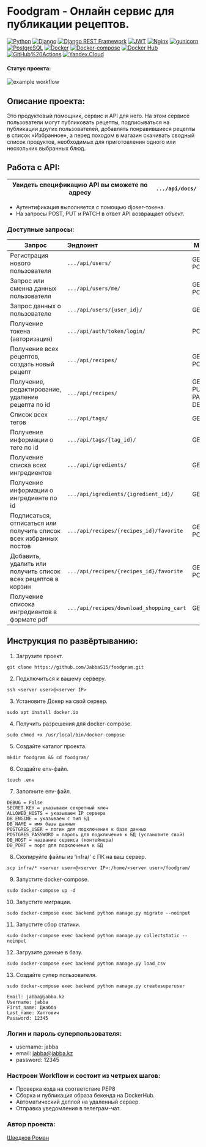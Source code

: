 # Foodgram - Онлайн сервис для публикации рецептов.
[![Python](https://img.shields.io/badge/-Python-464646?style=flat&logo=Python&logoColor=ffffff&color=013220)](https://www.python.org/)
[![Django](https://img.shields.io/badge/-Django-464646?style=flat&logo=Django&logoColor=ffffff&color=013220)](https://www.djangoproject.com/)
[![Django REST Framework](https://img.shields.io/badge/-Django%20REST%20Framework-464646?style=flat&logo=Django%20REST%20Framework&logoColor=ffffff&color=013220)](https://www.django-rest-framework.org/)
[![JWT](https://img.shields.io/badge/-JWT-464646?style=flat&color=013220)](https://jwt.io/)
[![Nginx](https://img.shields.io/badge/-NGINX-464646?style=flat&logo=NGINX&logoColor=ffffff&color=013220)](https://nginx.org/ru/)
[![gunicorn](https://img.shields.io/badge/-gunicorn-464646?style=flat&logo=gunicorn&logoColor=ffffff&color=013220)](https://gunicorn.org/)
[![PostgreSQL](https://img.shields.io/badge/-PostgreSQL-464646?style=flat&logo=PostgreSQL&logoColor=ffffff&color=013220)](https://www.postgresql.org/)
[![Docker](https://img.shields.io/badge/-Docker-464646?style=flat&logo=Docker&logoColor=ffffff&color=013220)](https://www.docker.com/)
[![Docker-compose](https://img.shields.io/badge/-Docker%20compose-464646?style=flat&logo=Docker&logoColor=ffffff&color=013220)](https://www.docker.com/)
[![Docker Hub](https://img.shields.io/badge/-Docker%20Hub-464646?style=flat&logo=Docker&logoColor=ffffff&color=013220)](https://www.docker.com/products/docker-hub)
[![GitHub%20Actions](https://img.shields.io/badge/-GitHub%20Actions-464646?style=flat&logo=GitHub%20actions&logoColor=ffffff&color=013220)](https://github.com/features/actions)
[![Yandex.Cloud](https://img.shields.io/badge/-Yandex.Cloud-464646?style=flat&logo=Yandex.Cloud&logoColor=ffffff&color=013220)](https://cloud.yandex.ru/)

#### Статус проекта:
![example workflow](https://github.com/JabbaS15/foodgram/actions/workflows/foodgram_workflow.yml/badge.svg)

## Описание проекта:
Это продуктовый помощник, сервис и API для него. На этом сервисе пользователи могут публиковать рецепты, подписываться на публикации других пользователей, добавлять понравившиеся рецепты в список «Избранное», а перед походом в магазин скачивать сводный список продуктов, необходимых для приготовления одного или нескольких выбранных блюд.

## Работа с API:
| Увидеть спецификацию API вы сможете по адресу | `.../api/docs/` |
|--------|:---------|
- Аутентификация выполняется с помощью djoser-токена.
- На запросы POST, PUT и PATCH в ответ API возвращает объект.

### Доступные запросы:
| Запрос | Эндпоинт | Метод |
|--------|:---------|-------|
| Регистрация нового пользователя |`.../api/users/`| GET, POST |
| Запрос или сменна данных пользователя |`.../api/users/me/`| GET, POST |
| Запрос данных о пользователе |`.../api/users/{user_id}/`| GET |
| Получение токена (авторизация)|`.../api/auth/token/login/`| POST |
| Получение всех рецептов, создать новый рецепт|`.../api/recipes/`| GET, POST |
| Получение, редактирование, удаление рецепта по id|`.../api/recipes/`| GET, PUT, PATCH, DELETE |
| Список всех тегов|`.../api/tags/`| GET |
| Получение информации о теге по id|`.../api/tags/{tag_id}/`| GET |
| Получение списка всех ингредиентов|`.../api/igredients/`| GET |
| Получение информации о ингредиенте по id|`.../api/igredients/{igredient_id}/`| GET |
| Подписаться, отписаться или получить список всех избранных постов |`.../api/recipes/{recipes_id}/favorite`| GET, POST |
| Добавить, удалить или получить список всех рецептов в корзин |`.../api/recipes/{recipes_id}/favorite`| GET, POST |
| Получение списока ингредиентов в формате pdf|`.../api/recipes/download_shopping_cart`| GET |

## Инструкция по развёртыванию:
1. Загрузите проект.
```
git clone https://github.com/JabbaS15/foodgram.git
```
2. Подключиться к вашему серверу.
```
ssh <server user>@<server IP>
```
3. Установите Докер на свой сервер.
```
sudo apt install docker.io
```
4. Получить разрешения для docker-compose.
```
sudo chmod +x /usr/local/bin/docker-compose
```
5. Создайте каталог проекта.
```
mkdir foodgram && cd foodgram/
```
6. Создайте env-файл.
```
touch .env
```
7. Заполните env-файл.
```
DEBUG = False
SECRET_KEY = указываем секретный ключ
ALLOWED_HOSTS = указываем IP сервера
DB_ENGINE = указываем c тип БД 
DB_NAME = имя базы данных
POSTGRES_USER = логин для подключения к базе данных
POSTGRES_PASSWORD = пароль для подключения к БД (установите свой)
DB_HOST = название сервиса (контейнера)
DB_PORT = порт для подключения к БД
```
8. Скопируйте файлы из 'infra/' с ПК на ваш сервер.
```
scp infra/* <server user>@<server IP>:/home/<server user>/foodgram/
```
9. Запустите docker-compose.
```
sudo docker-compose up -d
```
10. Запустите миграции.
```
sudo docker-compose exec backend python manage.py migrate --noinput 
```
11. Запустите сбор статики.
```
sudo docker-compose exec backend python manage.py collectstatic --noinput
```
12. Загрузите данные в базу.
```
sudo docker-compose exec backend python manage.py load_csv     
```
13. Создайте супер пользователя.
```
sudo docker-compose exec backend python manage.py createsuperuser

Email: jabba@jabba.kz
Username: jabba
First_name: Джабба
Last_name: Хаттович
Password: 12345  
```

### Логин и пароль суперпользователя:
- username: jabba
- email: jabba@jabba.kz
- password: 12345

### Настроен Workflow и состоит из четрыех шагов:
- Проверка кода на соответствие PEP8
- Сборка и публикация образа бекенда на DockerHub.
- Автоматический деплой на удаленный сервер.
- Отправка уведомления в телеграм-чат.


### Автор проекта:
[Шведков Роман](https://github.com/JabbaS15)

